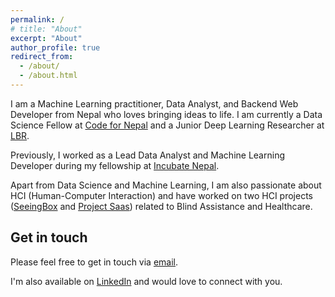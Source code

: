 ```yaml
---
permalink: /
# title: "About"
excerpt: "About"
author_profile: true
redirect_from: 
  - /about/
  - /about.html
---
```


I am a Machine Learning practitioner, Data Analyst, and Backend Web Developer from Nepal who loves bringing ideas to life. I am currently a Data Science Fellow at [Code for Nepal](https://codefornepal.org/) and a Junior Deep Learning Researcher at [LBR](https://in.linkedin.com/company/learnbyresearch).

Previously, I worked as a Lead Data Analyst and Machine Learning Developer during my fellowship at [Incubate Nepal](https://incubatenepal.com/).

Apart from Data Science and Machine Learning, I am also passionate about HCI (Human-Computer Interaction) and have worked on two HCI projects ([SeeingBox](https://github.com/dhaydoo/SeeingBox) and [Project Saas](https://projectsaas.info)) related to Blind Assistance and Healthcare.



Get in touch
------
Please feel free to get in touch via [email](mailto:ayushrajdahal@gmail.com).

I'm also available on [LinkedIn](https://www.linkedin.com/in/ayushrajdahal/) and would love to connect with you.